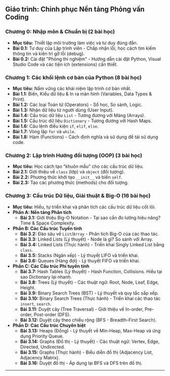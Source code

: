 ## **Giáo trình: Chinh phục Nền tảng Phỏng vấn Coding**

### **Chương 0: Nhập môn & Chuẩn bị (2 bài học)**

- **Mục tiêu:** Thiết lập môi trường làm việc và tư duy đúng đắn.
- **Bài 0.1:** Tư duy của Lập trình viên - Chấp nhận lỗi, học cách tìm kiếm thông tin và kiên trì gỡ lỗi (debug).
- **Bài 0.2:** Cài đặt "Phòng thí nghiệm" - Hướng dẫn cài đặt Python, Visual Studio Code và các tiện ích (extensions) cần thiết.

### **Chương 1: Các khối lệnh cơ bản của Python (8 bài học)**

- **Mục tiêu:** Nắm vững các khái niệm lập trình cơ bản nhất.
- **Bài 1.1:** Biến, Kiểu dữ liệu & In ra màn hình (Variables, Data Types & Print).
- **Bài 1.2:** Các loại Toán tử (Operators) - Số học, So sánh, Logic.
- **Bài 1.3:** Nhận dữ liệu từ người dùng (User Input).
- **Bài 1.4:** Cấu trúc dữ liệu `List` - Tương đương với Mảng (Arrays).
- **Bài 1.5:** Cấu trúc dữ liệu `Dictionary` - Tương đương với Hash Maps.
- **Bài 1.6:** Câu lệnh điều kiện `if`, `elif`, `else`.
- **Bài 1.7:** Vòng lặp `for` và `while`.
- **Bài 1.8:** Hàm (Functions) - Cách định nghĩa và sử dụng để tái sử dụng code.

### **Chương 2: Lập trình Hướng đối tượng (OOP) (3 bài học)**

- **Mục tiêu:** Học cách tạo "khuôn mẫu" cho các cấu trúc dữ liệu.
- **Bài 2.1:** Giới thiệu về `class` (lớp) và `object` (đối tượng).
- **Bài 2.2:** Phương thức khởi tạo `__init__` và biến `self`.
- **Bài 2.3:** Tạo các phương thức (methods) cho đối tượng.

### **Chương 3: Cấu trúc Dữ liệu, Giải thuật & Big-O (16 bài học)**

- **Mục tiêu:** Hiểu, tự triển khai và phân tích các cấu trúc dữ liệu cốt lõi.
- **Phần A: Nền tảng Phân tích**
  - **Bài 3.1:** Giới thiệu Big-O Notation - Tại sao cần đo lường hiệu năng? Time & Space Complexity.
- **Phần B: Các Cấu trúc Tuyến tính**
  - **Bài 3.2:** Đào sâu về `List`/`Array` - Phân tích Big-O của các thao tác.
  - **Bài 3.3:** Linked Lists (Lý thuyết) - Node là gì? So sánh với Array.
  - **Bài 3.4:** Linked Lists (Thực hành) - Triển khai Singly Linked List bằng `class`.
  - **Bài 3.5:** Stacks (Ngăn xếp) - Lý thuyết LIFO và triển khai.
  - **Bài 3.6:** Queues (Hàng đợi) - Lý thuyết FIFO và triển khai.
- **Phần C: Các Cấu trúc Phi tuyến tính**
  - **Bài 3.7:** Hash Tables (Lý thuyết) - Hash Function, Collisions. Hiểu tại sao Dictionary lại nhanh.
  - **Bài 3.8:** Trees (Lý thuyết) - Các thuật ngữ: Root, Node, Leaf, Edge, Height.
  - **Bài 3.9:** Binary Search Trees (BST) - Lý thuyết và quy tắc sắp xếp.
  - **Bài 3.10:** Binary Search Trees (Thực hành) - Triển khai các thao tác `insert`, `search`.
  - **Bài 3.11:** Duyệt cây (Tree Traversal) - Giới thiệu về In-order, Pre-order, Post-order (DFS).
  - **Bài 3.12:** Duyệt cây theo chiều rộng (BFS - Breadth-First Search).
- **Phần D: Các Cấu trúc Chuyên biệt**
  - **Bài 3.13:** Heaps (Đống) - Lý thuyết về Min-Heap, Max-Heap và ứng dụng Priority Queue.
  - **Bài 3.14:** Graphs (Đồ thị - Lý thuyết) - Các thuật ngữ: Vertex, Edge, Directed, Undirected.
  - **Bài 3.15:** Graphs (Thực hành) - Biểu diễn đồ thị (Adjacency List, Adjacency Matrix).
  - **Bài 3.16:** Duyệt đồ thị - Áp dụng lại BFS và DFS trên đồ thị.

---
